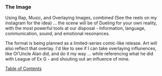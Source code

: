### The Image

Using Rap, Music, and Overlaying Images, combined (See the reels on my instagram for the idea) ... the scene will be of Dueling for your own reality, with the most powerful tools at our disposal - Information, language, communication, sound, and emotional resonances.

The format is being planned as a limited-series comic-like release. Art will also reflect that overlay. I'd like to see if I can take overlaying influnences, like Ol'Uncle Alan did, and do it my way ... while referencing what he did with League of Ex G - and shouting out an influence of mine. 


[Table of Contents](https://github.com/mycroftwilde/devil-steps-in-a-myth-system/tree/master/ref_guide)
